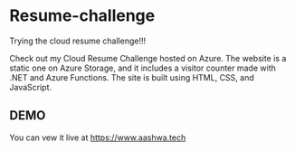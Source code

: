 # Resume-challenge
Trying the cloud resume challenge!!!

Check out my Cloud Resume Challenge hosted on Azure. The website is a static one on Azure Storage, and it includes a visitor counter made with .NET and Azure Functions. The site is built using HTML, CSS, and JavaScript.

## DEMO
You can vew it live at https://www.aashwa.tech



